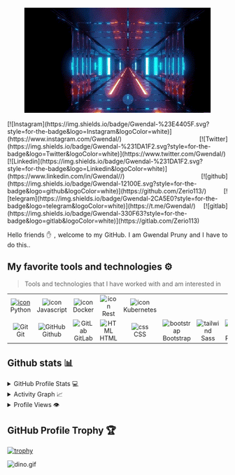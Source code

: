 <p align="center">
    <img src="boigif.gif">
</p>

<div align="justify">
    [![Instagram](https://img.shields.io/badge/Gwendal-%23E4405F.svg?style=for-the-badge&logo=Instagram&logoColor=white)](https://www.instagram.com/Gwendal/)
    [![Twitter](https://img.shields.io/badge/Gwendal-%231DA1F2.svg?style=for-the-badge&logo=Twitter&logoColor=white)](https://www.twitter.com/Gwendal/)
    [![Linkedin](https://img.shields.io/badge/Gwendal-%231DA1F2.svg?style=for-the-badge&logo=Linkedin&logoColor=white)](https://www.linkedin.com/in/Gwendal//)
    [![github](https://img.shields.io/badge/Gwendal-12100E.svg?style=for-the-badge&logo=github&logoColor=white)](https://github.com/Zerio113/)
    [![telegram](https://img.shields.io/badge/Gwendal-2CA5E0?style=for-the-badge&logo=telegram&logoColor=white)](https://t.me/Gwendal/)
    [![gitlab](https://img.shields.io/badge/Gwendal-330F63?style=for-the-badge&logo=gitlab&logoColor=white)](https://gitlab.com/Zerio113) 
</div>  
<p align="justify"> 
Hello friends ✋ , welcome to my GitHub. I am Gwendal Pruny and I have to do this..
&nbsp;

</p>

## My favorite tools and technologies ⚙️ 

> Tools and technologies that I have worked with and am interested in

<table>
  <tr>
    <td align="center" width="96">
      <a href="#macropower-tech">
        <img src="https://techstack-generator.vercel.app/python-icon.svg" alt="icon" width="65" height="65" />
      </a>
      <br>Python
    </td>
    <td align="center" width="96">
        <img src="https://techstack-generator.vercel.app/js-icon.svg" alt="icon" width="65" height="65" />
      <br>Javascript
    </td>
    <td align="center" width="96">
        <img src="https://techstack-generator.vercel.app/docker-icon.svg" alt="icon" width="65" height="65" />
      <br>Docker
    </td>
    <td align="center" width="96">
        <img src="https://techstack-generator.vercel.app/restapi-icon.svg" alt="icon" width="65" height="65" />
      <br>Rest
    </td>
    <td align="center" width="96">
        <img src="https://techstack-generator.vercel.app/kubernetes-icon.svg" alt="icon" width="65" height="65" />
      <br>Kubernetes
    </td>
  </tr>
  <tr>
    <td align="center" width="96"> 
        <img src="https://user-images.githubusercontent.com/25181517/192108372-f71d70ac-7ae6-4c0d-8395-51d8870c2ef0.png" width="48" height="48" alt="Git" />
      <br>Git
    </td>
    <td align="center" width="96">
        <img src="https://user-images.githubusercontent.com/25181517/192108374-8da61ba1-99ec-41d7-80b8-fb2f7c0a4948.png" width="48" height="48" alt="GitHub" />
      <br>Github
    </td>
    <td align="center"  width="96">
        <img src="https://user-images.githubusercontent.com/25181517/192108376-c675d39b-90f6-4073-bde6-5a9291644657.png" width="48" height="48" alt="GitLab" />
      <br>GitLab
    </td>
    <td align="center"  width="96">
        <img src="https://skillicons.dev/icons?i=html" width="48" height="48" alt="HTML" />
      <br>HTML
    </td>
    <td align="center" width="96">
        <img src="https://skillicons.dev/icons?i=css" width="48" height="48" alt="css" />
      <br>CSS
    </td>
    <td align="center"  width="96">
        <img src="https://skillicons.dev/icons?i=bootstrap" width="48" height="48" alt="bootstrap" />
      <br>Bootstrap
    </td>
    <td align="center" width="96">
        <img src="https://skillicons.dev/icons?i=scss" width="48" height="48" alt="tailwind" />
      <br>Sass
    </td>
    <td align="center" width="96">
        <img src="https://skillicons.dev/icons?i=postgres" width="48" height="48" alt="PostgreSQL" />
      <br>PostgreSQL
    </td>
        <td align="center" width="96">
        <img src="https://user-images.githubusercontent.com/25181517/192109061-e138ca71-337c-4019-8d42-4792fdaa7128.png" width="48" height="48" alt="Postman" />
      <br>Postman
    <td align="center" width="96">
        <img src="https://skillicons.dev/icons?i=mysql" width="48" height="48" alt="mysql" />
      <br>MySQL
 </tr>
</table>


## Github stats 📊 

<details> 
  <summary>GitHub Profile Stats 💻</summary>
  <br/>
    <a href="https://github.com/Zerio113/github-readme-stats"><img alt="Zerio's stats Github Stats" src="https://github-readme-stats.vercel.app/api/?username=Zerio113&show_icons=true&count_private=true&theme=default&hide_border=true&bg_color=fff&title_color=00E676&icon_color=00E676" height="192px"/></a>
  <a href="https://github.com/Zerio113/github-readme-stats"><img alt="Zerio's Top Languages" src="https://github-readme-stats.vercel.app/api/top-langs/?username=Zerio113&langs_count=8&layout=compact&theme=default&hide_border=true&bg_color=fff&title_color=000&icon_color=000&hide=Jupyter%20Notebook" height="192px"/></a>
  <br/>
</details>

<details>
  <summary>Activity Graph 📈</summary>
  <br/>
<a href="https://github.com/Zerio113/github-readme-activity-graph"><img alt="Zerio's Activity Graph" src="https://activity-graph.herokuapp.com/graph/?username=Zerio113&bg_color=fff&color=000&line=00E676&point=000&hide_border=true" /></a>
</details>

<details>
  <summary>Profile Views 👁️</summary>
  <br/>
  <img src="https://komarev.com/ghpvc/?username=Zerio113&label=PROFILE+VIEWS&style=for-the-badge&color=brightgreen">

</details>

## GitHub Profile Trophy 🏆
[![trophy](https://github-profile-trophy.vercel.app/?username=Zerio113&row=1&margin-w=40)](https://github.com/ryo-ma/github-profile-trophy)

<img data-target="animated-image.replacedImage" alt="dino.gif" class="AnimatedImagePlayer-animatedImage" src="https://github.com/saadeghi/saadeghi/raw/master/dino.gif" style="display: block; opacity: 1;">
